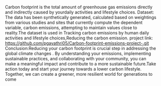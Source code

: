 Carbon footprint is the total amount of greenhouse gas emissions directly and indirectly caused by yourdaily activities and lifestyle choices.
Dataset: The data has been synthetically generated, calculated based on weightings from various studies and sites that currently compute the dependent variable, carbon emissions, attempting to maintain values close to reality.The dataset is used in Tracking carbon emissions by human daily activities and lifestyle choices,Reducing the carbon emission.
project link: https://github.com/pgayathri05/Carbon-footprint-emissions-project-.git
Conclusion:Reducing your carbon footprint is crucial step in addressing the global climate changes . By understanding your emissions, implementing sustainable practices, and collaborating with your community, you can make a meaningful impact and contribute to a more sustainable future.Take action today and start your journey towards a lower carbon lifestyle. Together, we can create a greener, more resilient world for generations to come
